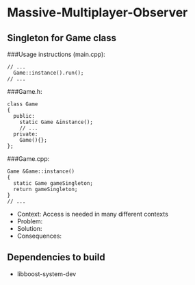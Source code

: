 # Massive-Multiplayer-Observer

## Singleton for Game class

###Usage instructions (main.cpp):
```
// ...
  Game::instance().run();
// ...
```

###Game.h:
```
class Game
{
  public:
    static Game &instance();
    // ...
  private:
    Game(){};
};
```

###Game.cpp:
```
Game &Game::instance()
{
  static Game gameSingleton;
  return gameSingleton;
}
// ...
```

* Context: Access is needed in many different contexts
* Problem: 
* Solution:
* Consequences:

## Dependencies to build
* libboost-system-dev
